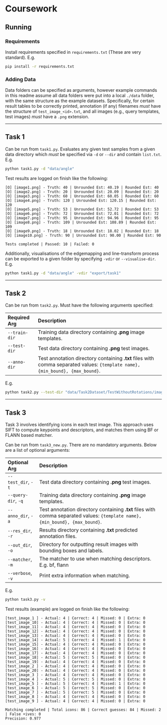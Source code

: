 # Coursework

## Running

### Requirements
Install requirements specified in `requirements.txt` (These are very standard).
E.g.
```sh
pip install -r requirements.txt
```


### Adding Data
Data folders can be specified as arguments, however example commands in this readme assume all data folders were put into a local `./data` folder, with the same structure as the example datasets. Specifically, for certain result tables to be correctly printed, annotation (if any) filenames *must* have the structure of `test_image_<id>.txt`, and all images (e.g., query templates, test images) *must* have a `.png` extension.

---

## Task 1
Can be run from `task1.py`. Evaluates any given test samples from a given data directory which *must* be specified via `-d` or `--dir` and contain `list.txt`. E.g.

```sh
python task1.py -d "data/angle"
```

Test results are logged on finish like the following:
```
[O] [image1.png] - Truth: 40 | Unrounded Est: 40.19 | Rounded Est: 40
[O] [image2.png] - Truth: 20 | Unrounded Est: 20.09 | Rounded Est: 20
[O] [image3.png] - Truth: 60 | Unrounded Est: 60.05 | Rounded Est: 60
[O] [image4.png] - Truth: 120 | Unrounded Est: 120.15 | Rounded Est: 120
[O] [image5.png] - Truth: 53 | Unrounded Est: 52.72 | Rounded Est: 53
[O] [image6.png] - Truth: 72 | Unrounded Est: 72.01 | Rounded Est: 72
[O] [image7.png] - Truth: 95 | Unrounded Est: 94.96 | Rounded Est: 95
[O] [image8.png] - Truth: 109 | Unrounded Est: 108.89 | Rounded Est: 109
[O] [image9.png] - Truth: 18 | Unrounded Est: 18.02 | Rounded Est: 18
[O] [image10.png] - Truth: 90 | Unrounded Est: 90.00 | Rounded Est: 90

Tests completed | Passed: 10 | Failed: 0
```

Additionally, visualisations of the edgemapping and line-transform process can be exported to a given folder by specifying `-vdir` or `--visualise-dir`. E.g.

```sh
python task1.py -d "data/angle" -vdir "export/task1"
```

---

## Task 2
Can be run from `task2.py`. Must have the following arguments specified:


|Required Arg|Description|
|:--|:--|
|`--train-dir`|Training data directory containing **.png** image templates.|
|`--test-dir`|Test data directory containing **.png** test images.|
|`--anno-dir`|Test annotation directory containing **.txt** files with comma separated values: `{template name}, {min_bound}, {max_bound}`.|

E.g.
```sh
python task2.py --test-dir "data/Task2Dataset/TestWithoutRotations/images" --anno-dir "data/Task2Dataset/TestWithoutRotations/annotations" --train-dir "data/Task2Dataset/Training/png"
```

---

## Task 3
Task 3 involves identifying icons in each test image. This approach uses SIFT to compute keypoints and descriptors, and matches them using BF or FLANN based matcher.

Can be run from `task3_new.py`. There are no mandatory arguments. Below are a list of optional arguments:


|Optional Arg|Description|
|:--|:--|
|`--test_dir`, `-t`|Test data directory containing **.png** test images.|
|`--query-dir`, `-q`|Training data directory containing **.png** image templates.|
|`--anno_dir`, `-a`|Test annotation directory containing **.txt** files with comma separated values: `{template name}, {min_bound}, {max_bound}`.|
|`--res_dir`, `-r`|Results directory containing **.txt** predicted annotation files.|
|`--out_dir`, `-o`|Directory for outputting result images with bounding boxes and labels.|
|`--matcher`, `-m`|The matcher to use when matching descriptors. E.g. bf, flann|
|`--verbose`, `-v`|Print extra information when matching.|

E.g.
```sh
python task3.py -v
```

Test results (example) are logged on finish like the following:

```
[test_image_1 ] - Actual: 4 | Correct: 4 | Missed: 0 | Extra: 0
[test_image_10] - Actual: 4 | Correct: 4 | Missed: 0 | Extra: 0
[test_image_11] - Actual: 4 | Correct: 4 | Missed: 0 | Extra: 0
[test_image_12] - Actual: 4 | Correct: 4 | Missed: 0 | Extra: 0
[test_image_13] - Actual: 4 | Correct: 4 | Missed: 0 | Extra: 0
[test_image_14] - Actual: 5 | Correct: 4 | Missed: 1 | Extra: 0
[test_image_15] - Actual: 4 | Correct: 4 | Missed: 0 | Extra: 0
[test_image_16] - Actual: 4 | Correct: 4 | Missed: 0 | Extra: 0
[test_image_17] - Actual: 4 | Correct: 4 | Missed: 0 | Extra: 0
[test_image_18] - Actual: 5 | Correct: 5 | Missed: 0 | Extra: 0
[test_image_19] - Actual: 4 | Correct: 4 | Missed: 0 | Extra: 0
[test_image_2 ] - Actual: 4 | Correct: 4 | Missed: 0 | Extra: 0
[test_image_20] - Actual: 4 | Correct: 4 | Missed: 0 | Extra: 0
[test_image_3 ] - Actual: 4 | Correct: 4 | Missed: 0 | Extra: 0
[test_image_4 ] - Actual: 5 | Correct: 5 | Missed: 0 | Extra: 0
[test_image_5 ] - Actual: 5 | Correct: 4 | Missed: 1 | Extra: 0
[test_image_6 ] - Actual: 5 | Correct: 5 | Missed: 0 | Extra: 0
[test_image_7 ] - Actual: 5 | Correct: 5 | Missed: 0 | Extra: 0
[test_image_8 ] - Actual: 4 | Correct: 4 | Missed: 0 | Extra: 0
[test_image_9 ] - Actual: 4 | Correct: 4 | Missed: 0 | Extra: 0

Matching completed | Total icons: 86 | Correct guesses: 84 | Missed: 2 | False +ives: 0
Precision: 0.977
```
